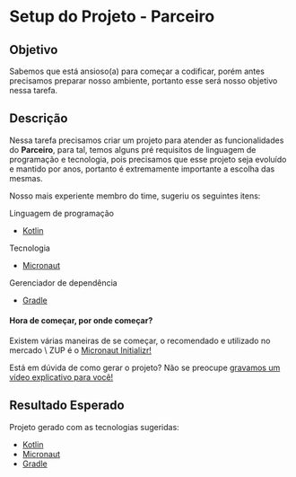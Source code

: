 # Setup do Projeto - Parceiro

## Objetivo

Sabemos que está ansioso(a) para começar a codificar, porém antes precisamos preparar nosso ambiente, portanto esse 
será nosso objetivo nessa tarefa.

## Descrição

Nessa tarefa precisamos criar um projeto para atender as funcionalidades do **Parceiro**, para tal, temos alguns 
pré requisitos de linguagem de programação e tecnologia, pois precisamos que esse projeto seja evoluído e mantido por 
anos, portanto é extremamente importante a escolha das mesmas.

Nosso mais experiente membro do time, sugeriu os seguintes itens:

Linguagem de programação

- [Kotlin](https://kotlinlang.org/)

Tecnologia

- [Micronaut](http://micronaut.io/)

Gerenciador de dependência

- [Gradle](https://gradle.org/)

#### Hora de começar, por onde começar?

Existem várias maneiras de se começar, o recomendado e utilizado no mercado \ ZUP é o [Micronaut Initializr!](https://micronaut.io/launch/)

Está em dúvida de como gerar o projeto? Não se preocupe [gravamos um vídeo explicativo para você!](https://drive.google.com/file/d/1uGE8X15_mVz0AG4pttgEgfCxtDbV-zxn/view?usp=sharing)

## Resultado Esperado

Projeto gerado com as tecnologias sugeridas:

- [Kotlin](https://kotlinlang.org/)
- [Micronaut](http://micronaut.io/)
- [Gradle](https://gradle.org/)